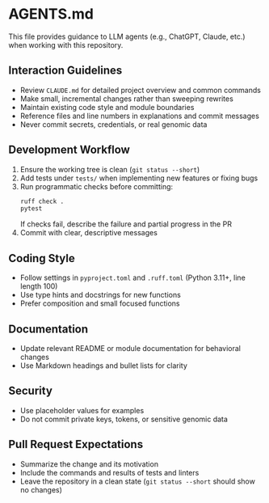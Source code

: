 # AGENTS.md

This file provides guidance to LLM agents (e.g., ChatGPT, Claude, etc.) when working with this repository.

## Interaction Guidelines

- Review `CLAUDE.md` for detailed project overview and common commands
- Make small, incremental changes rather than sweeping rewrites
- Maintain existing code style and module boundaries
- Reference files and line numbers in explanations and commit messages
- Never commit secrets, credentials, or real genomic data

## Development Workflow

1. Ensure the working tree is clean (`git status --short`)
2. Add tests under `tests/` when implementing new features or fixing bugs
3. Run programmatic checks before committing:
   ```bash
   ruff check .
   pytest
   ```
   If checks fail, describe the failure and partial progress in the PR
4. Commit with clear, descriptive messages

## Coding Style

- Follow settings in `pyproject.toml` and `.ruff.toml` (Python 3.11+, line length 100)
- Use type hints and docstrings for new functions
- Prefer composition and small focused functions

## Documentation

- Update relevant README or module documentation for behavioral changes
- Use Markdown headings and bullet lists for clarity

## Security

- Use placeholder values for examples
- Do not commit private keys, tokens, or sensitive genomic data

## Pull Request Expectations

- Summarize the change and its motivation
- Include the commands and results of tests and linters
- Leave the repository in a clean state (`git status --short` should show no changes)
